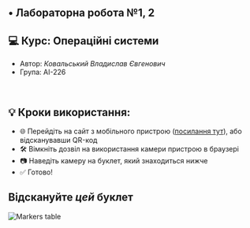 ## • Лабораторна робота №1, 2
## 💻 Курс: Операційні системи
* Автор: *Ковальський Владислав Євгенович*
* Група: АІ-226

<br>

## 💡 Кроки використання:
* 🌐 Перейдіть на сайт з мобільного пристрою (<a href="https://vladislavkovalskyi.github.io/os_lab_1/">посилання тут</a>), або відсканувавши QR-код
* 🛠 Вімкніть дозвіл на використання камери пристрою в браузері
* 📷 Наведіть камеру на буклет, який знаходиться нижче
* ✅ Готово!

## Відскануйте *цей* буклет
<image src="Markers.png" alt="Markers table">
